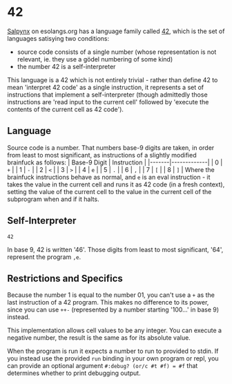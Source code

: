# 42

[Salpynx](https://esolangs.org/wiki/User:Salpynx) on esolangs.org has a language family called [42](https://esolangs.org/wiki/42), which is the set of languages
satisying two conditions:
* source code consists of a single number (whose representation is not relevant, ie. they use a gödel numbering of some kind)
* the number 42 is a self-interpreter

This language is a 42 which is not entirely trivial - rather than define 42 to mean 'interpret 42 code' as a single instruction, it represents a set of instructions
that implement a self-interpreter (though admittedly those instructions are 'read input to the current cell' followed by 'execute the contents of the current cell
as 42 code').

## Language

Source code is a number. That numbers base-9 digits are taken, in order from least to most significant, as instructions of a slightly modified brainfuck as follows:
| Base-9 Digit | Instruction |
|-------|-------------|
| 0 | `+` |
| 1 | `-` |
| 2 | `<` |
| 3 | `>` |
| 4 | `e` |
| 5 | `.` |
| 6 | `,` |
| 7 | `[` |
| 8 | `]` |
Where the brainfuck instructions behave as normal, and `e` is an eval instruction - it takes the value in the current cell and runs it as 42 code (in a fresh
context), setting the value of the current cell to the value in the current cell of the subprogram when and if it halts.

## Self-Interpreter

```
42
```
In base 9, 42 is written '46'. Those digits from least to most significant, '64', represent the program `,e`.

## Restrictions and Specifics

Because the number 1 is equal to the number 01, you can't use a `+` as the last instruction of a 42 program. This makes no difference to its power, since you
can use `++-` (represented by a number starting '100...' in base 9) instead.

This implementation allows cell values to be any integer. You can execute a negative number, the result is the same as for its absolute value.

When the program is run it expects a number to run to provided to stdin. If you instead use the provided `run` binding in your own program or repl,
you can provide an optional argument `#:debug? (or/c #t #f) = #f` that determines whether to print debugging output.
